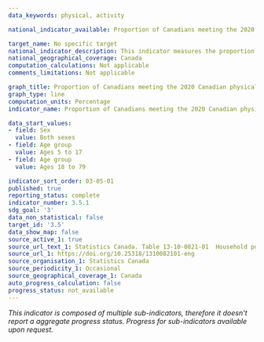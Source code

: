 ```yaml
---
data_keywords: physical, activity

national_indicator_available: Proportion of Canadians meeting the 2020 Canadian physical activity guidelines

target_name: No specific target
national_indicator_description: This indicator measures the proportion of Canadians meeting the 2020 Canadian physical activity guidelines. 
national_geographical_coverage: Canada
computation_calculations: Not applicable
comments_limitations: Not applicable

graph_title: Proportion of Canadians meeting the 2020 Canadian physical activity guidelines 
graph_type: line
computation_units: Percentage
indicator_name: Proportion of Canadians meeting the 2020 Canadian physical activity guidelines

data_start_values:
- field: Sex
  value: Both sexes
- field: Age group
  value: Ages 5 to 17
- field: Age group
  value: Ages 18 to 79

indicator_sort_order: 03-05-01
published: true
reporting_status: complete
indicator_number: 3.5.1
sdg_goal: '3'
data_non_statistical: false
target_id: '3.5'
data_show_map: false
source_active_1: true
source_url_text_1: Statistics Canada. Table 13-10-0821-01  Household population meeting/not meeting the 2020 Canadian physical activity guidelines
source_url_1: https://doi.org/10.25318/1310082101-eng
source_organisation_1: Statistics Canada
source_periodicity_1: Occasional
source_geographical_coverage_1: Canada
auto_progress_calculation: false
progress_status: not_available
---
```

<i>This indicator is composed of multiple sub-indicators, therefore it doesn't report a aggregate progress status. Progress for sub-indicators available upon request.</i>